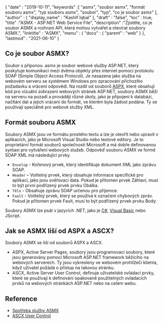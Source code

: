 {
  "date" : "2019-10-11",
  "keywords" :[ "asmx", "soubor asmx", "formát souboru asmx", "typ souboru asmx", "soubor", "typ", "co je soubor asmx" ],
  "author" : {
    "display_name" : "Kashif Iqbal"
},
  "draft" : "false",
  "toc" : true,
  "title" :"ASMX - ASP.NET Web Service File",
  "description" :"Zjistěte, co je soubor ASMX a rozhraní API, která mohou vytvářet a otevírat soubory ASMX.",
  "linktitle" : "ASMX",
  "menu" : {
    "docs" : {
      "parent" : "web"
}
},
  "lastmod" : "2021-06-10"
}

## Co je soubor ASMX?

Soubor s příponou .asmx je soubor webové služby ASP.NET, který poskytuje komunikaci mezi dvěma objekty přes internet pomocí protokolu SOAP (Simple Object Access Protocol). Je nasazena jako služba na webovém serveru se systémem Windows pro zpracování příchozího požadavku a vrácení odpovědi. Na rozdíl od souborů [ASPX](/cs/web/aspx/), které obsahují kód pro vizuální zobrazení webových stránek ASP.NET, soubory ASMX běží na serveru na pozadí a provádějí různé úkoly, jako je připojení k databázi, načítání dat a jejich vrácení do formát, ve kterém byla žádost podána. Ty se používají speciálně pro webové služby XML.

## Formát souboru ASMX

Soubory ASMX jsou ve formátu prostého textu a lze je otevřít nebo upravit v aplikacích, jako je Microsoft Visual Studio nebo textové editory. Je to proprietární formát souborů společnosti Microsoft a má dobře definovanou syntaxi pro vytváření webových služeb. Odpověď souboru ASMX ve formě SOAP XML má následující prvky.

* `Envelop` - Kořenový prvek, který identifikuje dokument XML jako zprávu SOAP.
* `Header` – Volitelný prvek, který obsahuje informace specifické pro aplikaci, jako jsou ověřovací data. Pokud je přítomen prvek Záhlaví, musí to být první podřízený prvek prvku Obálka.
* `Tělo` - Obsahuje zprávu SOAP určenou pro příjemce.
* `Fault` - Volitelný prvek, který se používá k označení chybových zpráv. Pokud je přítomen prvek Fault, musí to být podřízený prvek prvku Body.

Soubory ASMX lze psát v jazycích .NET, jako je [C#](/cs/programming/cs/), [Visual Basic](/cs/programming/vb/) nebo JScript.

## Jak se ASMX liší od ASPX a ASCX?

Soubory ASMX se liší od souborů ASPX a ASCX.

* ASPX, Active Server Pages, soubory jsou programovací soubory, které jsou generovány pomocí Microsoft ASP.NET framework běžícího na webových serverech. Ty jsou vykresleny ve webovém prohlížeči klienta, když uživatel požádá o přístup na takovou stránku.
* ASCX, Active Server User Control, definuje uživatelské ovládací prvky, které se používají k definování opakovaně použitelných ovládacích prvků na webových stránkách ASP.NET nebo na celém webu.

## Reference

* [Spotřeba služby ASMX](https://learn.microsoft.com/en-us/xamarin/xamarin-forms/data-cloud/web-services/asmx)
* [ASCX User Control](https://beansoftware.com/ASP.NET-Tutorials/User-Control.aspx)

